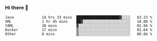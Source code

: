 ### Hi there 👋

<!--
**urzz/urzz** is a ✨ _special_ ✨ repository because its `README.md` (this file) appears on your GitHub profile.

Here are some ideas to get you started:

- 🔭 I’m currently working on ...
- 🌱 I’m currently learning ...
- 👯 I’m looking to collaborate on ...
- 🤔 I’m looking for help with ...
- 💬 Ask me about ...
- 📫 How to reach me: ...
- 😄 Pronouns: ...
- ⚡ Fun fact: ...
-->

<!--START_SECTION:waka-->

```text
Java             14 hrs 33 mins  ████████████████████▓░░░░   83.23 %
XML              1 hr 45 mins    ██▓░░░░░░░░░░░░░░░░░░░░░░   10.08 %
YAML             30 mins         ▓░░░░░░░░░░░░░░░░░░░░░░░░   02.94 %
Docker           17 mins         ▒░░░░░░░░░░░░░░░░░░░░░░░░   01.64 %
Other            8 mins          ▒░░░░░░░░░░░░░░░░░░░░░░░░   00.84 %
```

<!--END_SECTION:waka-->
